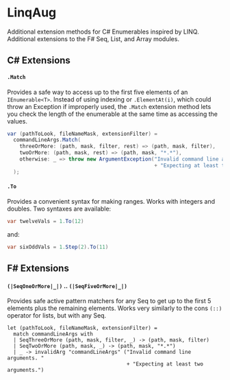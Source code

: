 # LinqAug
Additional extension methods for C# Enumerables inspired by LINQ.
Additional extensions to the F# Seq, List, and Array modules.

## C# Extensions

#### `.Match`

Provides a safe way to access up to the first five elements of an `IEnumerable<T>`.  Instead of using indexing or `.ElementAt(i)`, which could throw an Exception if improperly used, the `.Match` extension method lets you check the length of the enumerable at the same time as accessing the values.

```C#
var (pathToLook, fileNameMask, extensionFilter) = 
  commandLineArgs.Match(
    threeOrMore: (path, mask, filter, rest) => (path, mask, filter),
    twoOrMore: (path, mask, rest) => (path, mask, "*.*"),
    otherwise: _ => throw new ArgumentException("Invalid command line arguments. "
                                                + "Expecting at least two arguments.")
  );
```



#### `.To`

Provides a convenient syntax for making ranges.  Works with integers and doubles.  Two syntaxes are available:

```C#
var twelveVals = 1.To(12)
```

and:

```C#
var sixOddVals = 1.Step(2).To(11)
```





## F# Extensions

#### `(|SeqOneOrMore|_|)` .. `(|SeqFiveOrMore|_|)`

Provides safe active pattern matchers for any Seq to get up to the first 5 elements plus the remaining elements.  Works very similarly to the cons `(::)` operator for lists, but with any Seq.

```F#
let (pathToLook, fileNameMask, extensionFilter) = 
  match commandLineArgs with
  | SeqThreeOrMore (path, mask, filter, _) -> (path, mask, filter)
  | SeqTwoOrMore (path, mask, _) -> (path, mask, "*.*")
  | _ -> invalidArg "commandLineArgs" ("Invalid command line arguments. "
                                       + "Expecting at least two arguments.")
```

